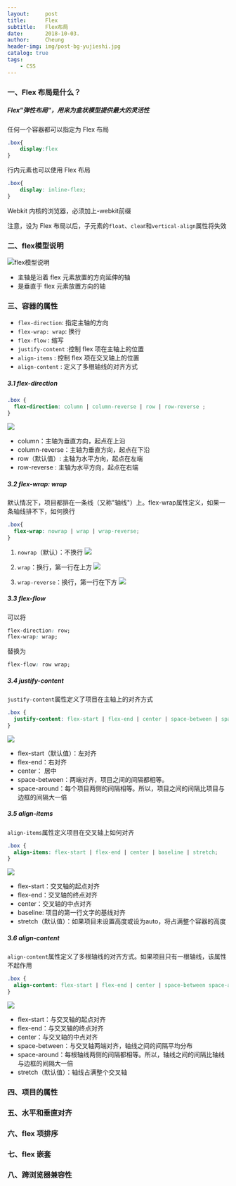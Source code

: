 ```yaml
---
layout:     post
title:      Flex
subtitle:   Flex布局
date:       2018-10-03.
author:     Cheung
header-img: img/post-bg-yujieshi.jpg
catalog: true
tags:
    - CSS
---
```


### 一、Flex 布局是什么？
##### Flex"弹性布局"，用来为盒状模型提供最大的灵活性
任何一个容器都可以指定为 Flex 布局
```css
.box{
    display:flex
}
```
行内元素也可以使用 Flex 布局
```css
.box{
    display: inline-flex;
}
```
Webkit 内核的浏览器，必须加上-webkit前缀

注意，设为 Flex 布局以后，子元素的`float`、`clea`r和`vertical-align`属性将失效


### 二、flex模型说明
![flex模型说明](https://img.alicdn.com/imgextra/i4/2445381426/O1CN011MP9Ew2TruLkHYw_!!2445381426.png)

* 主轴是沿着 flex 元素放置的方向延伸的轴
* 是垂直于 flex 元素放置方向的轴

### 三、容器的属性

* `flex-direction`: 指定主轴的方向
* `flex-wrap: wrap`: 换行
* `flex-flow` : 缩写
* `justify-content` :控制 flex 项在主轴上的位置
* `align-items` : 控制 flex 项在交叉轴上的位置
* `align-content` : 定义了多根轴线的对齐方式

##### 3.1 flex-direction
```css
.box {
  flex-direction: column | column-reverse | row | row-reverse ;
}
```
![](https://img.alicdn.com/imgextra/i2/2445381426/O1CN011MP9EudggKX9eoK_!!2445381426.png)

* column：主轴为垂直方向，起点在上沿
* column-reverse：主轴为垂直方向，起点在下沿
* row（默认值）: 主轴为水平方向，起点在左端
* row-reverse : 主轴为水平方向，起点在右端

##### 3.2 flex-wrap: wrap
默认情况下，项目都排在一条线（又称"轴线"）上。flex-wrap属性定义，如果一条轴线排不下，如何换行
```css
.box{
  flex-wrap: nowrap | wrap | wrap-reverse;
}
```
1. `nowrap`（默认）：不换行
![](https://img.alicdn.com/imgextra/i1/2445381426/O1CN011MP9EtugyTJOeFU_!!2445381426.png)

2. `wrap`：换行，第一行在上方
![](https://img.alicdn.com/imgextra/i1/2445381426/O1CN011MP9EvXfc2gtrG7_!!2445381426.jpg)
3. `wrap-reverse`：换行，第一行在下方
![](https://img.alicdn.com/imgextra/i4/2445381426/O1CN011MP9Ev60rNWCG88_!!2445381426.jpg)

##### 3.3 flex-flow
可以将
```css
flex-direction: row;
flex-wrap: wrap;
```
替换为
```css
flex-flow: row wrap;
```
##### 3.4 justify-content
`justify-content`属性定义了项目在主轴上的对齐方式
```css
.box {
  justify-content: flex-start | flex-end | center | space-between | space-around;
}
```
![](https://img.alicdn.com/imgextra/i3/2445381426/O1CN018ENVHB1MP9HlEcFtn_!!2445381426.png)
* flex-start（默认值）：左对齐
* flex-end：右对齐
* center： 居中
* space-between：两端对齐，项目之间的间隔都相等。
* space-around：每个项目两侧的间隔相等。所以，项目之间的间隔比项目与边框的间隔大一倍

##### 3.5 align-items
`align-items`属性定义项目在交叉轴上如何对齐
```css
.box {
  align-items: flex-start | flex-end | center | baseline | stretch;
}
```
![](https://img.alicdn.com/imgextra/i1/2445381426/O1CN011MP9Epg92AWcq8M_!!2445381426.png)
* flex-start：交叉轴的起点对齐
* flex-end：交叉轴的终点对齐
* center：交叉轴的中点对齐
* baseline: 项目的第一行文字的基线对齐
* stretch（默认值）：如果项目未设置高度或设为auto，将占满整个容器的高度

##### 3.6 align-content
`align-content`属性定义了多根轴线的对齐方式。如果项目只有一根轴线，该属性不起作用
```css
.box {
  align-content: flex-start | flex-end | center | space-between space-around | stretch;
}
```
![](https://img.alicdn.com/imgextra/i4/2445381426/O1CN011MP9EuEIB4xtAjb_!!2445381426.png)
* flex-start：与交叉轴的起点对齐
* flex-end：与交叉轴的终点对齐
* center：与交叉轴的中点对齐
* space-between：与交叉轴两端对齐，轴线之间的间隔平均分布
* space-around：每根轴线两侧的间隔都相等。所以，轴线之间的间隔比轴线与边框的间隔大一倍
* stretch（默认值）：轴线占满整个交叉轴

### 四、项目的属性
### 五、水平和垂直对齐
### 六、flex 项排序
### 七、flex 嵌套
### 八、跨浏览器兼容性



